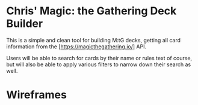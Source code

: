 # Chris' Magic: the Gathering Deck Builder

This is a simple and clean tool for building M:tG decks, getting all card information from the [https://magicthegathering.io/] API.

Users will be able to search for cards by their name or rules text of course, but will also be able to apply various filters to narrow down their search as well.

# Wireframes
